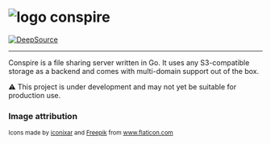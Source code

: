 # ![logo](https://user-images.githubusercontent.com/7191851/105656063-3f889680-5e76-11eb-857e-38fab7106630.png) conspire 
[![DeepSource](https://deepsource.io/gh/sweepyoface/conspire.svg/?label=active+issues&show_trend=true&token=Lw5VPw0BqadqGvzT5VOjqXl4)](https://deepsource.io/gh/sweepyoface/conspire/?ref=repository-badge)
- - -
Conspire is a file sharing server written in Go. It uses any S3-compatible storage as a backend and comes with multi-domain support out of the box.

⚠ This project is under development and may not yet be suitable for production use.

### Image attribution
<sub>Icons made by [iconixar](https://www.flaticon.com/authors/iconixar) and [Freepik](https://www.flaticon.com/authors/freepik) from www.flaticon.com</sub>